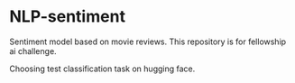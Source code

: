 # NLP-sentiment
Sentiment model based on movie reviews.
This repository is for fellowship ai challenge.

Choosing test classification task on hugging face.
